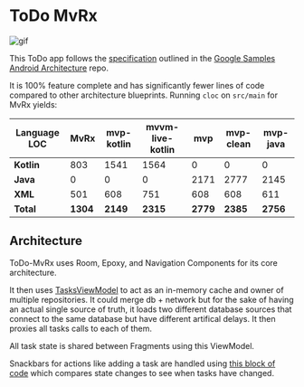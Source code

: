# ToDo MvRx

![gif](todo.gif)

This ToDo app follows the [specification](https://github.com/googlesamples/android-architecture/wiki/To-do-app-specification) outlined in the [Google Samples Android Architecture](https://github.com/googlesamples/android-architecture) repo.


It is 100% feature complete and has significantly fewer lines of code compared to other architecture blueprints.
Running `cloc` on `src/main` for MvRx yields:

| Language LOC     | **MvRx**   | **mvp-kotlin** | **mvvm-live-kotlin** |  **mvp** | **mvp-clean** | **mvp-java** |
| -------------    |     -----  |     ---------  |     ---------------- |  ------- | ------------- | ------------ |
| **Kotlin**       |         803|           1541 |                 1564 |        0 |             0 |            0 |
| **Java**         |         0  |              0 |                    0 |     2171 |          2777 |         2145 |
| **XML**          |         501|            608 |                  751 |      608 |           608 |          611 |
| **Total**        |   **1304** |       **2149** |             **2315** | **2779** |      **2385** |     **2756** |

## Architecture
ToDo-MvRx uses Room, Epoxy, and Navigation Components for its core architecture.

It then uses [TasksViewModel](https://github.com/airbnb/MvRx/blob/master/todomvrx/src/main/java/com/airbnb/mvrx/todomvrx/TasksViewModel.kt) to act as an in-memory cache and owner of multiple repositories. It could merge db + network but for the sake of having an actual single source of truth, it loads two different database sources that connect to the same database but have different artifical delays. It then proxies all tasks calls to each of them.

All task state is shared between Fragments using this ViewModel.

Snackbars for actions like adding a task are handled using [this block of code](https://github.com/airbnb/MvRx/blob/master/todomvrx/src/main/java/com/airbnb/mvrx/todomvrx/core/BaseFragment.kt#L46) which compares state changes to see when tasks have changed.

